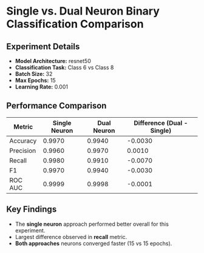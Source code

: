 # Single vs. Dual Neuron Binary Classification Comparison

## Experiment Details

- **Model Architecture:** resnet50
- **Classification Task:** Class 6 vs Class 8
- **Batch Size:** 32
- **Max Epochs:** 15
- **Learning Rate:** 0.001

## Performance Comparison

| Metric | Single Neuron | Dual Neuron | Difference (Dual - Single) |
| ------ | ------------- | ---------- | -------------------------- |
| Accuracy | 0.9970 | 0.9940 | -0.0030 |
| Precision | 0.9960 | 0.9970 | 0.0010 |
| Recall | 0.9980 | 0.9910 | -0.0070 |
| F1 | 0.9970 | 0.9940 | -0.0030 |
| ROC AUC | 0.9999 | 0.9998 | -0.0001 |

## Key Findings

- The **single neuron** approach performed better overall for this experiment.
- Largest difference observed in **recall** metric.
- **Both approaches** neurons converged faster (15 vs 15 epochs).
